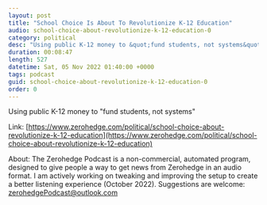 ```yaml
---
layout: post
title: "School Choice Is About To Revolutionize K-12 Education"
audio: school-choice-about-revolutionize-k-12-education-0
category: political
desc: "Using public K-12 money to &quot;fund students, not systems&quot; "
duration: 00:08:47
length: 527
datetime: Sat, 05 Nov 2022 01:40:00 +0000
tags: podcast
guid: school-choice-about-revolutionize-k-12-education-0
order: 0
---
```

Using public K-12 money to &quot;fund students, not systems&quot; 

Link: [https://www.zerohedge.com/political/school-choice-about-revolutionize-k-12-education](https://www.zerohedge.com/political/school-choice-about-revolutionize-k-12-education)

About: The Zerohedge Podcast is a non-commercial, automated program, designed to give people a way to get news from Zerohedge in an audio format.  I am actively working on tweaking and improving the setup to create a better listening experience (October 2022).  Suggestions are welcome: [zerohedgePodcast@outlook.com](mailto:zerohedgePodcast@outlook.com)